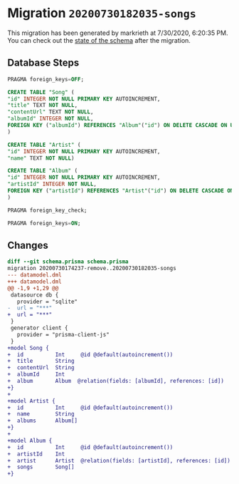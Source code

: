 # Migration `20200730182035-songs`

This migration has been generated by markrieth at 7/30/2020, 6:20:35 PM.
You can check out the [state of the schema](./schema.prisma) after the migration.

## Database Steps

```sql
PRAGMA foreign_keys=OFF;

CREATE TABLE "Song" (
"id" INTEGER NOT NULL PRIMARY KEY AUTOINCREMENT,
"title" TEXT NOT NULL,
"contentUrl" TEXT NOT NULL,
"albumId" INTEGER NOT NULL,
FOREIGN KEY ("albumId") REFERENCES "Album"("id") ON DELETE CASCADE ON UPDATE CASCADE
)

CREATE TABLE "Artist" (
"id" INTEGER NOT NULL PRIMARY KEY AUTOINCREMENT,
"name" TEXT NOT NULL)

CREATE TABLE "Album" (
"id" INTEGER NOT NULL PRIMARY KEY AUTOINCREMENT,
"artistId" INTEGER NOT NULL,
FOREIGN KEY ("artistId") REFERENCES "Artist"("id") ON DELETE CASCADE ON UPDATE CASCADE
)

PRAGMA foreign_key_check;

PRAGMA foreign_keys=ON;
```

## Changes

```diff
diff --git schema.prisma schema.prisma
migration 20200730174237-remove..20200730182035-songs
--- datamodel.dml
+++ datamodel.dml
@@ -1,9 +1,29 @@
 datasource db {
   provider = "sqlite"
-  url = "***"
+  url = "***"
 }
 generator client {
   provider = "prisma-client-js"
 }
+model Song {
+  id          Int     @id @default(autoincrement())
+  title       String
+  contentUrl  String
+  albumId     Int
+  album       Album  @relation(fields: [albumId], references: [id])
+}
+
+model Artist {
+  id          Int     @id @default(autoincrement())
+  name        String
+  albums      Album[]
+}
+
+model Album {
+  id          Int     @id @default(autoincrement())
+  artistId    Int
+  artist      Artist  @relation(fields: [artistId], references: [id])
+  songs       Song[]
+}
```


